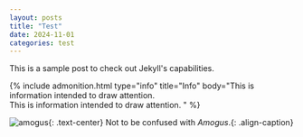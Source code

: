 ```yaml
---
layout: posts
title: "Test"
date: 2024-11-01
categories: test
---
```


This is a sample post to check out Jekyll's capabilities.

{% include admonition.html type="info" title="Info" body="This is information intended to draw attention.<br/>This is information intended to draw attention. " %}

![amogus](https://preview.redd.it/erro1t7vi4891.png?auto=webp&s=9fc00aa92fb80fed7bac1819b436c5a8fa70578f){: .text-center}
Not to be confused with *Amogus*.{: .align-caption}